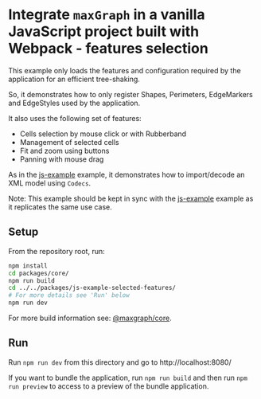 # Integrate `maxGraph` in a vanilla JavaScript project built with Webpack - features selection

This example only loads the features and configuration required by the application for an efficient tree-shaking.

So, it demonstrates how to only register Shapes, Perimeters, EdgeMarkers and EdgeStyles used by the application.

It also uses the following set of features:
- Cells selection by mouse click or with Rubberband
- Management of selected cells
- Fit and zoom using buttons
- Panning with mouse drag

As in the [js-example](../js-example) example, it demonstrates how to import/decode an XML model using `Codecs`.

Note: This example should be kept in sync with the [js-example](../js-example) example as it replicates the same use case.

## Setup

From the repository root, run:
```bash
npm install
cd packages/core/
npm run build
cd ../../packages/js-example-selected-features/
# For more details see 'Run' below
npm run dev
```

For more build information see: [@maxgraph/core](../../README.md#development).


## Run

Run `npm run dev` from this directory and go to http://localhost:8080/

If you want to bundle the application, run `npm run build` and then run `npm run preview` to access to a preview of the bundle application.
